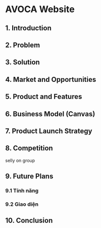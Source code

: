 # AVOCA Website

## 1. Introduction 

## 2. Problem

## 3. Solution 

## 4. Market and Opportunities

## 5. Product and Features

## 6. Business Model (Canvas)

## 7. Product Launch Strategy

## 8. Competition

selly
on group

## 9. Future Plans

### 9.1 Tính năng 

### 9.2 Giao diện 

## 10. Conclusion